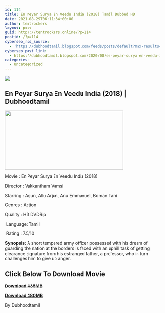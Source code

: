 ```yaml
---
id: 114
title: En Peyar Surya En Veedu India (2018) Tamil Dubbed HD
date: 2021-08-29T06:11:34+00:00
author: tentrockers
layout: post
guid: https://tentrockers.online/?p=114
postid: /?p=114
cyberseo_rss_source:
  - 'https://dubhoodtamil.blogspot.com/feeds/posts/default?max-results=150&start-index=151'
cyberseo_post_link:
  - https://dubhoodtamil.blogspot.com/2020/08/en-peyar-surya-en-veedu-india-2018.html
categories:
  - Uncategorized
---
```

<div class="media_block">
  <img src="https://1.bp.blogspot.com/-Qo1J3NN-pPk/X0MmBqOtfZI/AAAAAAAACD8/j9hSE9f43DYLsw92Ft3a_OabPLU05QA4wCNcBGAsYHQ/s72-w384-h192-c/c8ca856657779526a1f87a818d6938c3.jpg" class="media_thumbnail" />
</div>

## <span>En Peyar Surya En Veedu India (2018) | Dubhoodtamil</span>

<div class="separator">
  <a href="https://1.bp.blogspot.com/-Qo1J3NN-pPk/X0MmBqOtfZI/AAAAAAAACD8/j9hSE9f43DYLsw92Ft3a_OabPLU05QA4wCNcBGAsYHQ/s600/c8ca856657779526a1f87a818d6938c3.jpg" imageanchor="1"><img loading="lazy" border="0" data-original-height="300" data-original-width="600" height="192" src="https://1.bp.blogspot.com/-Qo1J3NN-pPk/X0MmBqOtfZI/AAAAAAAACD8/j9hSE9f43DYLsw92Ft3a_OabPLU05QA4wCNcBGAsYHQ/w384-h192/c8ca856657779526a1f87a818d6938c3.jpg" width="384" /></a>
</div>

Movie	<span></span>:	<span></span>En Peyar Surya En Veedu India (2018)

Director	<span></span>:	<span></span>Vakkantham Vamsi

Starring	<span></span>:	<span></span>Arjun, Allu Arjun, Anu Emmanuel, Boman Irani&nbsp;

Genres	<span></span>:	<span></span>Action&nbsp;

Quality	<span></span>:	<span></span>HD DVDRip

&nbsp;Language:	<span></span>Tamil

&nbsp;Rating	<span></span>:	<span></span>7.5/10

**Synopsis:** A short tempered army officer possessed with his dream of guarding the nation at the borders is faced with an uphill task of getting clearance signature from his estranged father, a professor, who in turn challenges him to give up anger.

## <span><b>Click Below To Download Movie</b></span>

<span><b><a href="https://oncehelp.com/en-peyar-surya" target="_blank" rel="noopener">Download 435MB</a></b></span>

<span><b><a href="https://oncehelp.com/en-peyar-surya-1" target="_blank" rel="noopener">Download 480MB</a></b></span>

By Dubhoodtamil